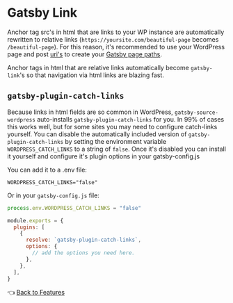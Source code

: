 # Gatsby Link

Anchor tag src's in html that are links to your WP instance are automatically rewritten to relative links (`https://yoursite.com/beautiful-page` becomes `/beautiful-page`). For this reason, it's recommended to use your WordPress page and post [uri's](https://github.com/TylerBarnes/using-gatsby-source-wordpress/blob/master/gatsby-node.js#L29) to create your [Gatsby page paths](https://github.com/TylerBarnes/using-gatsby-source-wordpress/blob/master/gatsby-node.js#L68).

Anchor tags in html that are relative links automatically become `gatsby-link`'s so that navigation via html links are blazing fast.

## `gatsby-plugin-catch-links`

Because links in html fields are so common in WordPress, `gatsby-source-wordpress` auto-installs `gatsby-plugin-catch-links` for you. In 99% of cases this works well, but for some sites you may need to configure catch-links yourself. You can disable the automatically included version of `gatsby-plugin-catch-links` by setting the environment variable `WORDPRESS_CATCH_LINKS` to a string of `false`. Once it's disabled you can install it yourself and configure it's plugin options in your gatsby-config.js

You can add it to a .env file:

```.env
WORDPRESS_CATCH_LINKS="false"
```

Or in your `gatsby-config.js` file:

```js
process.env.WORDPRESS_CATCH_LINKS = "false"

module.exports = {
  plugins: [
    {
      resolve: `gatsby-plugin-catch-links`,
      options: {
        // add the options you need here.
      },
    },
  ],
}
```

:point_left: [Back to Features](./index.md)

